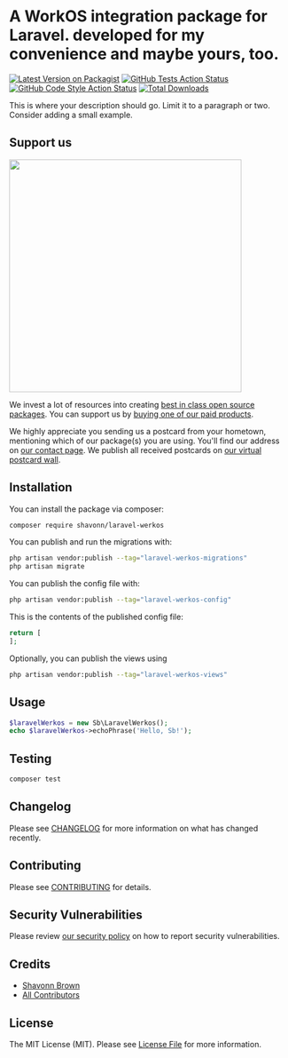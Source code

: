# A WorkOS integration package for Laravel. developed for my convenience and maybe yours, too.

[![Latest Version on Packagist](https://img.shields.io/packagist/v/shavonn/laravel-werkos.svg?style=flat-square)](https://packagist.org/packages/shavonn/laravel-werkos)
[![GitHub Tests Action Status](https://img.shields.io/github/actions/workflow/status/shavonn/laravel-werkos/run-tests.yml?branch=main&label=tests&style=flat-square)](https://github.com/shavonn/laravel-werkos/actions?query=workflow%3Arun-tests+branch%3Amain)
[![GitHub Code Style Action Status](https://img.shields.io/github/actions/workflow/status/shavonn/laravel-werkos/fix-php-code-style-issues.yml?branch=main&label=code%20style&style=flat-square)](https://github.com/shavonn/laravel-werkos/actions?query=workflow%3A"Fix+PHP+code+style+issues"+branch%3Amain)
[![Total Downloads](https://img.shields.io/packagist/dt/shavonn/laravel-werkos.svg?style=flat-square)](https://packagist.org/packages/shavonn/laravel-werkos)

This is where your description should go. Limit it to a paragraph or two. Consider adding a small example.

## Support us

[<img src="https://github-ads.s3.eu-central-1.amazonaws.com/laravel-werkos.jpg?t=1" width="419px" />](https://spatie.be/github-ad-click/laravel-werkos)

We invest a lot of resources into creating [best in class open source packages](https://spatie.be/open-source). You can support us by [buying one of our paid products](https://spatie.be/open-source/support-us).

We highly appreciate you sending us a postcard from your hometown, mentioning which of our package(s) you are using. You'll find our address on [our contact page](https://spatie.be/about-us). We publish all received postcards on [our virtual postcard wall](https://spatie.be/open-source/postcards).

## Installation

You can install the package via composer:

```bash
composer require shavonn/laravel-werkos
```

You can publish and run the migrations with:

```bash
php artisan vendor:publish --tag="laravel-werkos-migrations"
php artisan migrate
```

You can publish the config file with:

```bash
php artisan vendor:publish --tag="laravel-werkos-config"
```

This is the contents of the published config file:

```php
return [
];
```

Optionally, you can publish the views using

```bash
php artisan vendor:publish --tag="laravel-werkos-views"
```

## Usage

```php
$laravelWerkos = new Sb\LaravelWerkos();
echo $laravelWerkos->echoPhrase('Hello, Sb!');
```

## Testing

```bash
composer test
```

## Changelog

Please see [CHANGELOG](CHANGELOG.md) for more information on what has changed recently.

## Contributing

Please see [CONTRIBUTING](CONTRIBUTING.md) for details.

## Security Vulnerabilities

Please review [our security policy](../../security/policy) on how to report security vulnerabilities.

## Credits

- [Shavonn Brown](https://github.com/shavonn)
- [All Contributors](../../contributors)

## License

The MIT License (MIT). Please see [License File](LICENSE.md) for more information.
